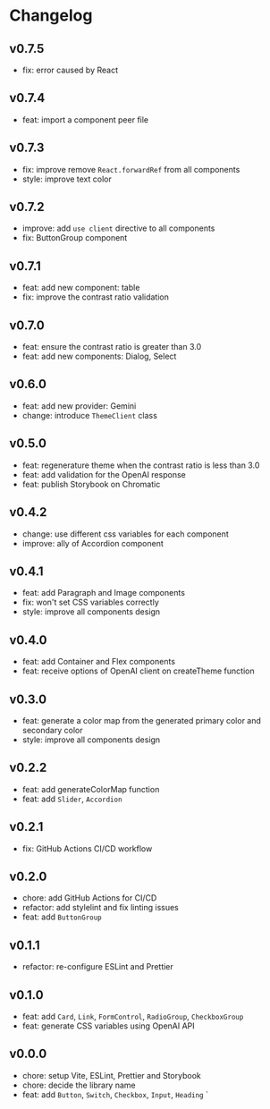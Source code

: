 # Changelog

## v0.7.5

- fix: error caused by React

## v0.7.4

- feat: import a component peer file

## v0.7.3

- fix: improve remove `React.forwardRef` from all components
- style: improve text color

## v0.7.2

- improve: add `use client` directive to all components
- fix: ButtonGroup component

## v0.7.1

- feat: add new component: table
- fix: improve the contrast ratio validation

## v0.7.0

- feat: ensure the contrast ratio is greater than 3.0
- feat: add new components: Dialog, Select

## v0.6.0

- feat: add new provider: Gemini
- change: introduce `ThemeClient` class

## v0.5.0

- feat: regenerature theme when the contrast ratio is less than 3.0
- feat: add validation for the OpenAI response
- feat: publish Storybook on Chromatic

## v0.4.2

- change: use different css variables for each component
- improve: ally of Accordion component

## v0.4.1

- feat: add Paragraph and Image components
- fix: won't set CSS variables correctly
- style: improve all components design

## v0.4.0

- feat: add Container and Flex components
- feat: receive options of OpenAI client on createTheme function

## v0.3.0

- feat: generate a color map from the generated primary color and secondary color
- style: improve all components design

## v0.2.2

- feat: add generateColorMap function
- feat: add `Slider`, `Accordion`

## v0.2.1

- fix: GitHub Actions CI/CD workflow

## v0.2.0

- chore: add GitHub Actions for CI/CD
- refactor: add stylelint and fix linting issues
- feat: add `ButtonGroup`

## v0.1.1

- refactor: re-configure ESLint and Prettier

## v0.1.0

- feat: add `Card`, `Link`, `FormControl`, `RadioGroup`, `CheckboxGroup`
- feat: generate CSS variables using OpenAI API

## v0.0.0

- chore: setup Vite, ESLint, Prettier and Storybook
- chore: decide the library name
- feat: add `Button`, `Switch`, `Checkbox`, `Input`, `Heading`
  `
